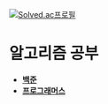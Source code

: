 [![Solved.ac프로필](http://mazassumnida.wtf/api/v2/generate_badge?boj=ktp12)](https://solved.ac/)


# 알고리즘 공부

+ [**백준**](https://github.com/imjeongwoo/PS/tree/main/boj)
+ [**프로그래머스**](https://github.com/imjeongwoo/PS/tree/main/programmers)